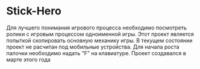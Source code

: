 # Stick-Hero
Для лучшего понимания игрового процесса необходимо посмотреть ролики с игровым процессом одноименной игры. Этот проект является попыткой скопировать основную механику игры. 
В текущем состоянии проект не расчитан под мобильные устройства.
Для начала роста палочки необходимо надать "F" на клавиатуре.
Проект создавался в марте этого года
